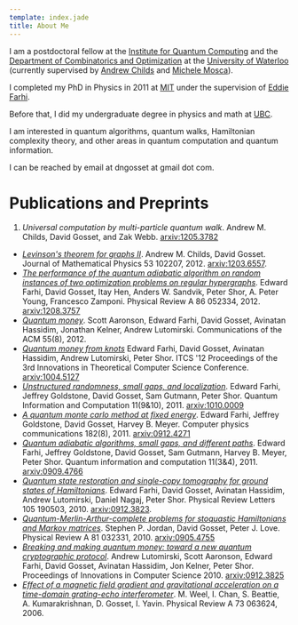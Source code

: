```yaml
---
template: index.jade
title: About Me
---
```


I am a postdoctoral fellow at the [Institute for Quantum Computing] and
the [Department of Combinatorics and Optimization] at the [University of Waterloo]
(currently supervised by [Andrew Childs] and [Michele Mosca]).

I completed my PhD in Physics in 2011 at [MIT] under the supervision of
[Eddie Farhi].

Before that, I did my undergraduate degree in physics and math at [UBC].

I am interested in quantum algorithms, quantum walks, Hamiltonian
complexity theory, and other areas in quantum computation and quantum
information.

I can be reached by email at dngosset at gmail dot com.

[Institute for Quantum Computing]: http://iqc.uwaterloo.ca
[Department of Combinatorics and Optimization]: http://math.uwaterloo.ca/combinatorics-and-optimization/
[University of Waterloo]: http://uwaterloo.ca
[Andrew Childs]: https://services.iqc.uwaterloo.ca/people/profile/amchilds/
[Michele Mosca]: https://services.iqc.uwaterloo.ca/people/profile/mmosca/
[MIT]: http://mit.edu
[Eddie Farhi]: http://web.mit.edu/physics/people/faculty/farhi_edward.html
[UBC]: http://www.ubc.ca


# Publications and Preprints

1. <cite>Universal computation by multi-particle quantum walk</cite>.
  Andrew M. Childs, David Gosset, and Zak Webb.
  [arxiv:1205.3782](http://arxiv.org/abs/1205.3782)
- <cite>[Levinson's theorem for graphs II][2]</cite>. Andrew
  M. Childs, David Gosset. Journal of Mathematical Physics
  53 102207, 2012.
  [arxiv:1203.6557](http://arxiv.org/abs/1203.6557).
- <cite>[The performance of the quantum adiabatic algorithm
  on random instances of two optimization problems on
  regular hypergraphs][3]</cite>.  Edward Farhi, David
  Gosset, Itay Hen, Anders W. Sandvik, Peter Shor, A. Peter
  Young, Francesco Zamponi. Physical Review A 86 052334,
  2012.
  [arxiv:1208.3757](http://arxiv.org/abs/1208.3757)
- <cite>[Quantum money][4]</cite>. Scott Aaronson, Edward
  Farhi, David Gosset, Avinatan Hassidim, Jonathan Kelner,
  Andrew Lutomirski.  Communications of the ACM 55(8), 2012.
- <cite>[Quantum money from knots][5]</cite> Edward
  Farhi, David Gosset, Avinatan Hassidim, Andrew Lutomirski,
  Peter Shor. ITCS '12 Proceedings of the 3rd Innovations in
  Theoretical Computer Science Conference.
  [arxiv:1004.5127](http://arxiv.org/abs/1004.5127)
- <cite>[Unstructured randomness, small gaps, and
  localization][6]</cite>. Edward Farhi, Jeffrey Goldstone,
  David Gosset, Sam Gutmann, Peter Shor. Quantum Information
  and Computation 11(9&10), 2011.
  [arxiv:1010.0009](http://arxiv.org/abs/1010.0009)
- <cite>[A quantum monte carlo method at fixed
  energy][7]</cite>.  Edward Farhi, Jeffrey Goldstone, David
  Gosset, Harvey B.  Meyer. Computer physics communications
  182(8), 2011.
  [arxiv:0912.4271](http://arxiv.org/abs/0912.4271)
- <cite>[Quantum adiabatic algorithms, small gaps, and
  different paths][8]</cite>. Edward Farhi, Jeffrey
  Goldstone, David Gosset, Sam Gutmann, Harvey B. Meyer,
  Peter Shor. Quantum information and computation 11(3&4),
  2011.
  [arxiv:0909.4766](http://arxiv.org/abs/0909.4766)
- <cite>[Quantum state restoration and single-copy
  tomography for ground states of Hamiltonians][9]</cite>.
  Edward Farhi, David Gosset, Avinatan Hassidim, Andrew
  Lutomirski, Daniel Nagaj, Peter Shor. Physical Review
  Letters 105 190503, 2010.
  [arxiv:0912.3823](http://arxiv.org/abs/0912.3823).
- <cite>[Quantum-Merlin-Arthur-complete problems for
  stoquastic Hamiltonians and Markov matrices][10]</cite>.
  Stephen P. Jordan, David Gosset, Peter J. Love. Physical
  Review A 81 032331, 2010.
  [arxiv:0905.4755](http://arxiv.org/abs/0905.4755)
- <cite>[Breaking and making quantum money: toward a new
  quantum cryptographic protocol][11]</cite>. Andrew
  Lutomirski, Scott Aaronson, Edward Farhi, David Gosset,
  Avinatan Hassidim, Jon Kelner, Peter Shor. Proceedings of
  Innovations in Computer Science 2010.
  [arxiv:0912.3825](http://arxiv.org/abs/0912.3825)
- <cite>[Effect of a magnetic field gradient and
  gravitational acceleration on a time-domain grating-echo
  interferometer][12]</cite>. M. Weel, I. Chan, S. Beattie,
  A. Kumarakrishnan, D. Gosset, I. Yavin. Physical Review A
  73 063624, 2006.

[2]: http://jmp.aip.org/resource/1/jmapaq/v53/i10/p102207_s1
[3]: http://pra.aps.org/abstract/PRA/v86/i5/e052334
[4]: http://dl.acm.org/citation.cfm?id=2240258
[5]: http://dl.acm.org/citation.cfm?id=2090260
[6]: http://dl.acm.org/citation.cfm?id=2230944
[7]: http://dx.doi.org/10.1016/j.cpc.2011.04.021
[8]: http://dl.acm.org/citation.cfm?id=2011396
[9]: http://link.aps.org/doi/10.1103/PhysRevLett.105.190503
[10]: http://link.aps.org/doi/10.1103/PhysRevA.81.032331
[11]: http://conference.itcs.tsinghua.edu.cn/ICS2010/content/papers/2.html
[12]: http://pra.aps.org/abstract/PRA/v73/i6/e063624
